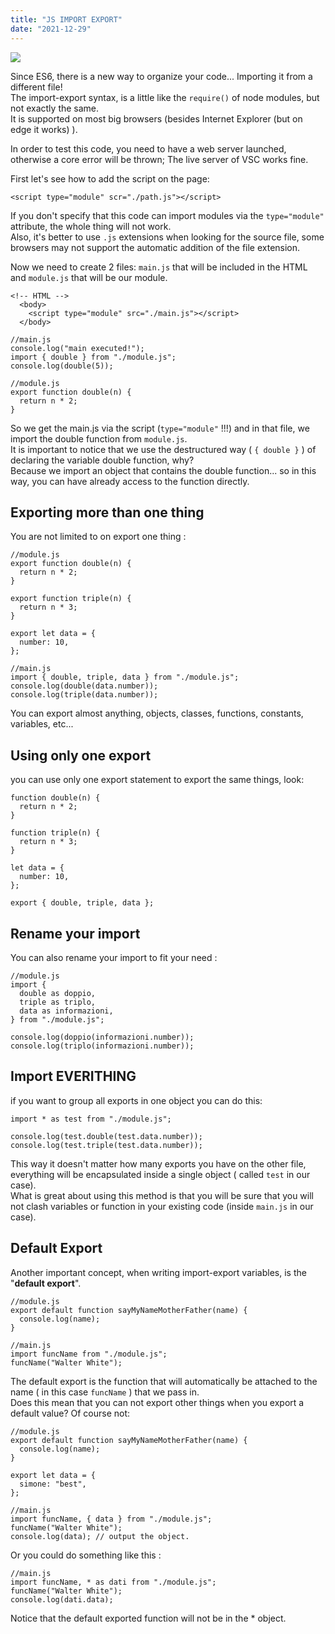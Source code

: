 ```yaml
---
title: "JS IMPORT EXPORT"
date: "2021-12-29"
---
```


![](https://samanthaming.gumlet.io/tidbits/79-module-cheatsheet.jpg.gz)

Since ES6, there is a new way to organize your code... Importing it from a different file!  
The import-export syntax, is a little like the `require()` of node modules, but not exactly the same.  
It is supported on most big browsers (besides Internet Explorer (but on edge it works) ).

In order to test this code, you need to have a web server launched, otherwise a core error will be thrown; The live server of VSC works fine.

First let's see how to add the script on the page:

```
<script type="module" scr="./path.js"></script>
```

If you don't specify that this code can import modules via the `type="module"` attribute, the whole thing will not work.  
Also, it's better to use `.js` extensions when looking for the source file, some browsers may not support the automatic addition of the file extension.

Now we need to create 2 files: `main.js` that will be included in the HTML and `module.js` that will be our module.

```
<!-- HTML -->
  <body>
    <script type="module" src="./main.js"></script>
  </body>

//main.js
console.log("main executed!");
import { double } from "./module.js";
console.log(double(5));

//module.js
export function double(n) {
  return n * 2;
}
```

So we get the main.js via the script (`type="module"` !!!) and in that file, we import the double function from `module.js`.  
It is important to notice that we use the destructured way ( `{ double }` ) of declaring the variable double function, why?  
Because we import an object that contains the double function... so in this way, you can have already access to the function directly.

## Exporting more than one thing

You are not limited to on export one thing :

```
//module.js
export function double(n) {
  return n * 2;
}

export function triple(n) {
  return n * 3;
}

export let data = {
  number: 10,
};

//main.js
import { double, triple, data } from "./module.js";
console.log(double(data.number));
console.log(triple(data.number));
```

You can export almost anything, objects, classes, functions, constants, variables, etc...

## Using only one export

you can use only one export statement to export the same things, look:

```
function double(n) {
  return n * 2;
}

function triple(n) {
  return n * 3;
}

let data = {
  number: 10,
};

export { double, triple, data };
```

## Rename your import

You can also rename your import to fit your need :

```
//module.js
import {
  double as doppio,
  triple as triplo,
  data as informazioni,
} from "./module.js";

console.log(doppio(informazioni.number));
console.log(triplo(informazioni.number));
```

## Import EVERITHING

if you want to group all exports in one object you can do this:

```
import * as test from "./module.js";

console.log(test.double(test.data.number));
console.log(test.triple(test.data.number));
```

This way it doesn't matter how many exports you have on the other file, everything will be encapsulated inside a single object ( called `test` in our case).  
What is great about using this method is that you will be sure that you will not clash variables or function in your existing code (inside `main.js` in our case).

## Default Export

Another important concept, when writing import-export variables, is the "**default export**".

```
//module.js
export default function sayMyNameMotherFather(name) {
  console.log(name);
}

//main.js
import funcName from "./module.js";
funcName("Walter White");

```

The default export is the function that will automatically be attached to the name ( in this case `funcName` ) that we pass in.  
Does this mean that you can not export other things when you export a default value? Of course not:

```
//module.js
export default function sayMyNameMotherFather(name) {
  console.log(name);
}

export let data = {
  simone: "best",
};

//main.js
import funcName, { data } from "./module.js";
funcName("Walter White");
console.log(data); // output the object.
```

Or you could do something like this :

```
//main.js
import funcName, * as dati from "./module.js";
funcName("Walter White");
console.log(dati.data);
```

Notice that the default exported function will not be in the \* object.
